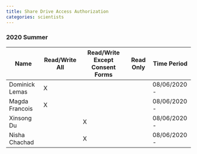 ```yaml
---
title: Share Drive Access Authorization
categories: scientists
---
```



### 2020 Summer

| Name           | Read/Write All | Read/Write Except Consent Forms | Read Only | Time Period   |
| -------------- | -------------- | ------------------------------- | --------- | ------------- |
| Dominick Lemas | X              |                                 |           | 08/06/2020 -  |
| Magda Francois | X              |                                 |           | 08/06/2020 -  |
| Xinsong Du     |                | X                               |           | 08/06/2020 -  |
| Nisha Chachad  |                | X                               |           | 08/06/2020 -  |